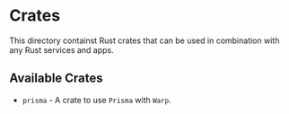 # Crates

This directory containst Rust crates that can be used in combination with any Rust services and apps.

## Available Crates

- `prisma` - A crate to use `Prisma` with `Warp`.
